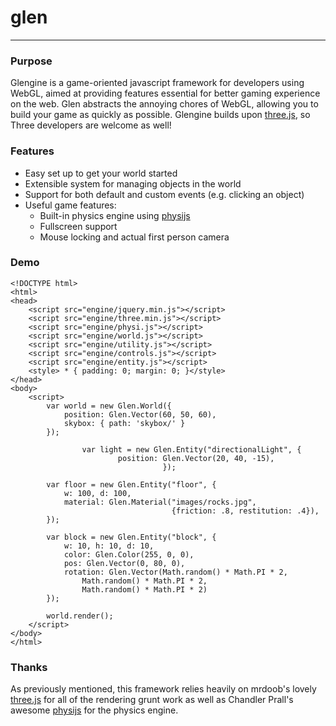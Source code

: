 # glen
* * *
### Purpose ###
Glengine is a game-oriented javascript framework for developers using WebGL, aimed at providing features essential for better gaming experience on the web. Glen abstracts the annoying chores of WebGL, allowing you to build your game as quickly as possible. Glengine builds upon [three.js](http://www.github.com/mrdoob/three.js), so Three developers are welcome as well!

### Features ###
* Easy set up to get your world started
* Extensible system for managing objects in the world
* Support for both default and custom events (e.g. clicking an object)
* Useful game features:
     - Built-in physics engine using [physijs](https://github.com/chandlerprall/Physijs)
	 - Fullscreen support 
	 - Mouse locking and actual first person camera

### Demo ###
```
<!DOCTYPE html>
<html>
<head>
    <script src="engine/jquery.min.js"></script>
    <script src="engine/three.min.js"></script>
    <script src="engine/physi.js"></script>
    <script src="engine/world.js"></script>  
    <script src="engine/utility.js"></script> 
    <script src="engine/controls.js"></script>
    <script src="engine/entity.js"></script>
    <style> * { padding: 0; margin: 0; }</style>   
</head>
<body>
    <script>
        var world = new Glen.World({
            position: Glen.Vector(60, 50, 60),
            skybox: { path: 'skybox/' }
        });

				var light = new Glen.Entity("directionalLight", {
					    position: Glen.Vector(20, 40, -15),
								  });

        var floor = new Glen.Entity("floor", {
            w: 100, d: 100, 
            material: Glen.Material("images/rocks.jpg", 
                                    {friction: .8, restitution: .4}),
        });

        var block = new Glen.Entity("block", {
            w: 10, h: 10, d: 10,
            color: Glen.Color(255, 0, 0),
            pos: Glen.Vector(0, 80, 0),
            rotation: Glen.Vector(Math.random() * Math.PI * 2,
                Math.random() * Math.PI * 2,
                Math.random() * Math.PI * 2)
        });

        world.render();
    </script>
</body>
</html>
```

### Thanks ####
As previously mentioned, this framework relies heavily on mrdoob's lovely [three.js](http://www.github.com/mrdoob/three.js) for all of the rendering grunt work as well as Chandler Prall's awesome [physijs](https://github.com/chandlerprall/Physijs) for the physics engine.